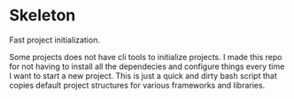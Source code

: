 # Skeleton

Fast project initialization.

Some projects does not have cli tools to initialize projects. I made this repo
for not having to install all the dependecies and configure things every time I
want to start a new project.
This is just a quick and dirty bash script that copies default project
structures for various frameworks and libraries.
